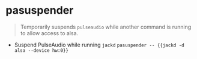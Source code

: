 # pasuspender
> Temporarily suspends `pulseaudio` while another command is running to allow access to alsa.

- Suspend PulseAudio while running `jackd`
`pasuspender -- {{jackd -d alsa --device hw:0}}`

